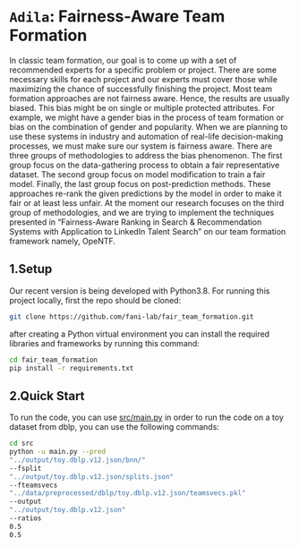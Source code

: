 # ``Adila``: Fairness-Aware Team Formation

In classic team formation, our goal is to come up with a set of recommended experts for a specific problem or project. There are some necessary skills for each project and our experts must cover those while maximizing the chance of successfully finishing the project.
Most team formation approaches are not fairness aware. Hence, the results are usually biased. This bias might be on single or multiple protected attributes. For example, we might have a gender bias in the process of team formation or bias on the combination of gender and popularity. When we are planning to use these systems in industry and automation of real-life decision-making processes, we must make sure our system is fairness aware.
There are three groups of methodologies to address the bias phenomenon. The first group focus on the data-gathering process to obtain a fair representative dataset. The second group focus on model modification to train a fair model. Finally, the last group focus on post-prediction methods. These approaches re-rank the given predictions by the model in order to make it fair or at least less unfair.
At the moment our research focuses on the third group of methodologies, and we are trying to implement the techniques presented in “Fairness-Aware Ranking in Search & Recommendation Systems with Application to LinkedIn Talent Search” on our team formation framework namely, OpeNTF.


## 1.Setup
Our recent version is being developed with Python3.8. For running this project locally, first the repo should be cloned:
```bash
git clone https://github.com/fani-lab/fair_team_formation.git
```
after creating a Python virtual environment you can install the required libraries and frameworks by running this command:
```bash
cd fair_team_formation
pip install -r requirements.txt
```
## 2.Quick Start
To run the code, you can use [src/main.py](https://github.com/fani-lab/fair_team_formation/blob/main/src/main.py)
in order to run the code on a toy dataset from dblp, you can use the following commands:
```bash
cd src
python -u main.py --pred
"../output/toy.dblp.v12.json/bnn/"
--fsplit
"../output/toy.dblp.v12.json/splits.json"
--fteamsvecs
"../data/preprocessed/dblp/toy.dblp.v12.json/teamsvecs.pkl"
--output
"../output/toy.dblp.v12.json"
--ratios
0.5
0.5
```
